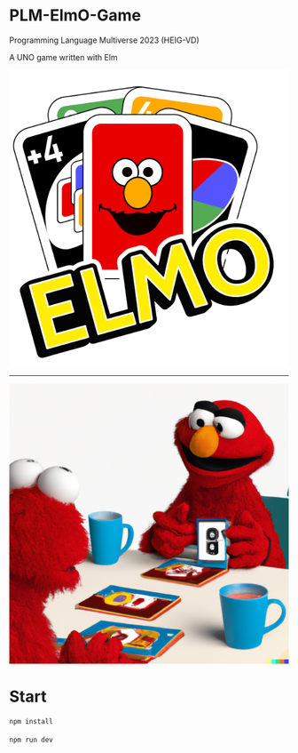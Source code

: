 # PLM-ElmO-Game

Programming Language Multiverse 2023 (HEIG-VD)

A UNO game written with Elm

![Elmo](./docs/elmo.png)

<hr/>


![Logo](./docs/logo.png)

# Start
```bash
npm install

npm run dev
```
